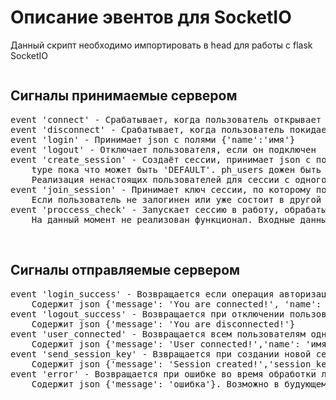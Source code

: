 # Описание эвентов для SocketIO
Данный скрипт необходимо импортировать в head для работы с flask SocketIO
<pre><script src="https://cdnjs.cloudflare.com/ajax/libs/socket.io/4.0.0/socket.io.min.js"></script></pre>

<h2>Сигналы принимаемые сервером</h2>
<pre>
event 'connect' - Срабатывает, когда пользователь открывает страницу
event 'disconnect' - Срабатывает, когда пользователь покидает страницу
event 'login' - Принимает json с полями {'name':'имя'}
event 'logout' - Отключает пользователя, если он подключен 
event 'create_session' - Создаёт сессии, принимает json с полями {'type':'тип', 'ph_users': число_ненастоящих_пользователей}. 
    type пока что может быть 'DEFAULT'. ph_users дожен быть установлен на 0 (Хоть он и никак не влияет в этом формате сессии)
    Реализация ненастоящих пользователей для сессии с одного устройства находиться в разработке.
event 'join_session' - Принимает ключ сессии, по которому подключает пользователя как CLIENT.
    Если пользователь не залогинен или уже состоит в другой сессии, то вернет ошибку
event 'proccess_check' - Запускает сессию в работу, обрабатывает сигнал, только если пользователь имеет тип HOST.
    На данный момент не реализован функционал. Входные данные могут измениться
</pre>
<br/>
<h2>Сигналы отправляемые сервером</h2>
<pre>
event 'login_success' - Возвращается если операция авторизации прошла успешно. 
    Содержит json {'message': 'You are connected!', 'name': 'имя', 'type': 'тип'}
event 'logout_success' - Возвращается при отключении пользователя от системы.
    Содержит json {'message': 'You are disconnected!'}
event 'user_connected' - Возвращается всем пользователям одной сессии, когда к ней подключается кто то еще.
    Содержит json {'message': 'User connected!','name': 'имя'}
event 'send_session_key' - Взвращается при создании новой сессии её хосту.
    Содержит json {'message': 'Session created!','session_key': 'ключ_сессии'}
event 'error' - Возвращается при ошибке во время обработки любого из запросов, принятого сервером.
    Содержит json {'message': 'ошибка'}. Возможно в будующем появится id ошибки, если потребуется парсить их на клиенте.
</pre>

